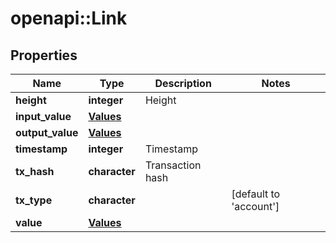 # openapi::Link


## Properties
Name | Type | Description | Notes
------------ | ------------- | ------------- | -------------
**height** | **integer** | Height | 
**input_value** | [**Values**](values.md) |  | 
**output_value** | [**Values**](values.md) |  | 
**timestamp** | **integer** | Timestamp | 
**tx_hash** | **character** | Transaction hash | 
**tx_type** | **character** |  | [default to &#39;account&#39;]
**value** | [**Values**](values.md) |  | 


